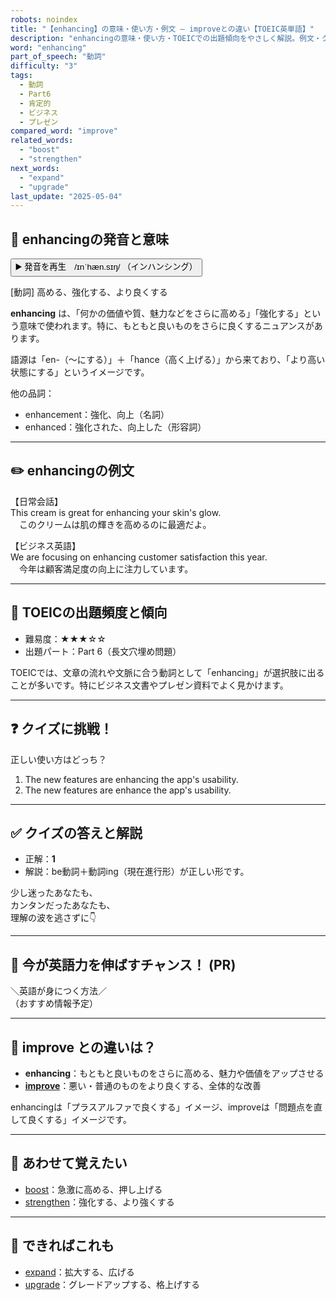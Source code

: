 ```yaml
---
robots: noindex
title: "【enhancing】の意味・使い方・例文 ― improveとの違い【TOEIC英単語】"
description: "enhancingの意味・使い方・TOEICでの出題傾向をやさしく解説。例文・クイズ付きでimproveとの違いもわかりやすく学べます。"
word: "enhancing"
part_of_speech: "動詞"
difficulty: "3"
tags:
  - 動詞
  - Part6
  - 肯定的
  - ビジネス
  - プレゼン
compared_word: "improve"
related_words:
  - "boost"
  - "strengthen"
next_words:
  - "expand"
  - "upgrade"
last_update: "2025-05-04"
---
```


## 🔰 enhancingの発音と意味

<button class="play-audio" onclick="playTTS('enhancing')">
  <span class="play-audio-main">
    ▶️ 発音を再生　/ɪnˈhæn.sɪŋ/
  </span>
  <span class="play-audio-sub">
    （インハンシング）
  </span>
</button>

[動詞] 高める、強化する、より良くする

**enhancing** は、「何かの価値や質、魅力などをさらに高める」「強化する」という意味で使われます。特に、もともと良いものをさらに良くするニュアンスがあります。

語源は「en-（～にする）」＋「hance（高く上げる）」から来ており、「より高い状態にする」というイメージです。

他の品詞：  
- enhancement：強化、向上（名詞）
- enhanced：強化された、向上した（形容詞）

---

## ✏️ enhancingの例文

【日常会話】  
This cream is great for enhancing your skin's glow.  
　このクリームは肌の輝きを高めるのに最適だよ。

【ビジネス英語】  
We are focusing on enhancing customer satisfaction this year.  
　今年は顧客満足度の向上に注力しています。

---

## 🎯 TOEICの出題頻度と傾向

- 難易度：★★★☆☆
- 出題パート：Part 6（長文穴埋め問題）

TOEICでは、文章の流れや文脈に合う動詞として「enhancing」が選択肢に出ることが多いです。特にビジネス文書やプレゼン資料でよく見かけます。

---

## ❓ クイズに挑戦！

正しい使い方はどっち？

1. The new features are enhancing the app's usability.  
2. The new features are enhance the app's usability.

---

## ✅ クイズの答えと解説

- 正解：**1**
- 解説：be動詞＋動詞ing（現在進行形）が正しい形です。

少し迷ったあなたも、  
カンタンだったあなたも、  
理解の波を逃さずに👇️

---

## 🚀 今が英語力を伸ばすチャンス！ (PR)

<div class="info-center">
＼英語が身につく方法／<br>  
（おすすめ情報予定）
</div>

---

## 🤔  improve との違いは？

- **enhancing**：もともと良いものをさらに高める、魅力や価値をアップさせる
- **[improve](/word/improve/)**：悪い・普通のものをより良くする、全体的な改善

enhancingは「プラスアルファで良くする」イメージ、improveは「問題点を直して良くする」イメージです。

---

## 🧩 あわせて覚えたい

- [boost](/word/boost/)：急激に高める、押し上げる
- [strengthen](/word/strengthen/)：強化する、より強くする

---

## 📖 できればこれも

- [expand](/word/expand/)：拡大する、広げる
- [upgrade](/word/upgrade/)：グレードアップする、格上げする

<!-- cvid: aid14_bid00 -->

